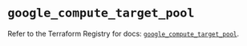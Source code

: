 # `google_compute_target_pool`

Refer to the Terraform Registry for docs: [`google_compute_target_pool`](https://registry.terraform.io/providers/hashicorp/google/6.8.0/docs/resources/compute_target_pool).
